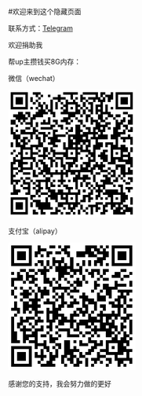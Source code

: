 #欢迎来到这个隐藏页面

联系方式：[Telegram](https://t.me/joinchat/LXQu4FVfEvHXVNozrmdq-)

欢迎捐助我

帮up主攒钱买8G内存：

微信（wechat）

![](https://github.com/mmasterr/JackDu_OAO/blob/master/wechat.png)

支付宝（alipay）

![](https://github.com/mmasterr/JackDu_OAO/blob/master/alipay.png)


感谢您的支持，我会努力做的更好
